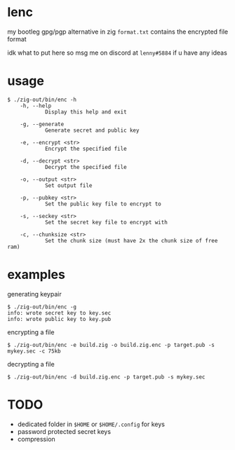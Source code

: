 # lenc
my bootleg gpg/pgp alternative in zig
`format.txt` contains the encrypted file format

idk what to put here so msg me on discord at `lenny#5884` if u have any ideas

# usage
```
$ ./zig-out/bin/enc -h
    -h, --help
            Display this help and exit

    -g, --generate
            Generate secret and public key

    -e, --encrypt <str>
            Encrypt the specified file

    -d, --decrypt <str>
            Decrypt the specified file

    -o, --output <str>
            Set output file

    -p, --pubkey <str>
            Set the public key file to encrypt to

    -s, --seckey <str>
            Set the secret key file to encrypt with

    -c, --chunksize <str>
            Set the chunk size (must have 2x the chunk size of free ram)
```

# examples
generating keypair
```
$ ./zig-out/bin/enc -g
info: wrote secret key to key.sec
info: wrote public key to key.pub
```
encrypting a file
```
$ ./zig-out/bin/enc -e build.zig -o build.zig.enc -p target.pub -s mykey.sec -c 75kb
```
decrypting a file
```
$ ./zig-out/bin/enc -d build.zig.enc -p target.pub -s mykey.sec
```
# TODO
- dedicated folder in `$HOME` or `$HOME/.config` for keys
- password protected secret keys
- compression
